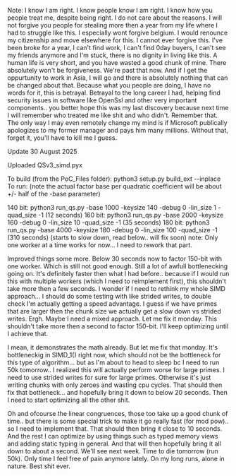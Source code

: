 Note: I know I am right. I know people know I am right. I know how you people treat me, despite being right. I do not care about the reasons. I will not forgive you people for stealing more then a year from my life where I had to struggle like this. I especially wont forgive belgium. I would renounce my citizenship and move elsewhere for this. I cannot ever forgive this. I've been broke for a year, I can't find work, I can't find 0day buyers, I can't see my friends anymore and I'm stuck, there is no dignity in living like this. A human life is very short, and you have wasted a good chunk of mine. There absolutely won't be forgiveness. We're past that now. And if I get the oppurtunity to work in Asia, I will go and there is absolutely nothing that can be changed about that. Because what you people are doing, I have no words for it, this is betrayal. Betrayal to the long career I had, helping find security issues in software like OpenSsl and other very important components.. you better hope this was my last discovery because next time I will remember who treated me like shit and who didn't. Remember that. The only way I may even remotely change my mind is if Microsoft publically apologizes to my former manager and pays him many millions. Without that, forget it, you'll have to kill me I guess.

Update 30 August 2025

Uploaded QSv3_simd.pyx 

To build (from the PoC_Files folder): python3 setup.py build_ext --inplace</br>
To run: (note the actual factor base per quadratic coefficient will be about +/- half of the -base parameter)

140 bit: python3 run_qs.py -base 1000 -keysize 140 -debug 0 -lin_size 1 -quad_size -1 (12 seconds)
160 bit: python3 run_qs.py -base 2000 -keysize 160 -debug 0 -lin_size 10 -quad_size -1 (35 seconds)
180 bit: python3 run_qs.py -base 4000 -keysize 180 -debug 0 -lin_size 100 -quad_size -1 (310 seconds) (starts to slow down, read below.. will fix soon)
note: Only one worker at a time works for now... I need to rework that part.

Improved things some more. Below 30 seconds now to factor 150-bit with one worker. Which is still not good enough. Still a lot of awfull bottlenecking going on. It's definitely faster then what I had before.. because if I would run this with multiple workers (which I need to reimplement first), this shouldn't take more then a few seconds. I wonder if I need to rethink my whole SIMD approach... I should do some testing with like strided writes, to double check I'm actually getting a speed advantage. I guess if we have primes that are larger then the chunk size we actually get a slow down vs strided writes. Ergh. Maybe I need a mixed approach. Let me fix it monday. This shouldn't take more then a second to factor 150-bit. I'll keep optimizing until I achieve that.

I mean, it demonstrates the math already. But let me fix that monday. It's bottleneckig in SIMD_1() right now, which should not be the bottleneck for this type of algorithm... but as I'm about to head to sleep bc I need to run 50k tomorrow.. I realized this will actually perform worse for large primes. I need to use strided writes for sure for large primes. Otherwise it's just writing chunks with only zeroes and wasting cpu cycles. That should then fix that bottleneck... and hopefully bring it down to below 20 seconds. Then I need to start optimizing all the other shit.

Oh and ofcourse the linear congruences, those too take up a good chunk of time.. but there is some special trick to make it go really fast (for mod pow).. so I need to implement that. That should then bring it close to 10 seconds. And the rest I can optimize by using things such as typed memory views and adding static typing in general. And that will then hopefully bring it all down to about a second. We'll see next week. Time to die tomorrow (run 50k). Only time I feel free of pain anymore lately. On my long runs, alone in nature. Best shit ever.
